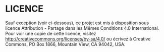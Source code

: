 # LICENCE

Sauf exception (voir ci-dessous), ce projet est mis à disposition sous licence Attribution -  Partage dans les Mêmes Conditions 4.0 International. Pour voir une copie de cette licence, visitez http://creativecommons.org/licenses/by-sa/4.0/ ou écrivez à Creative Commons, PO Box 1866, Mountain View, CA 94042, USA.
